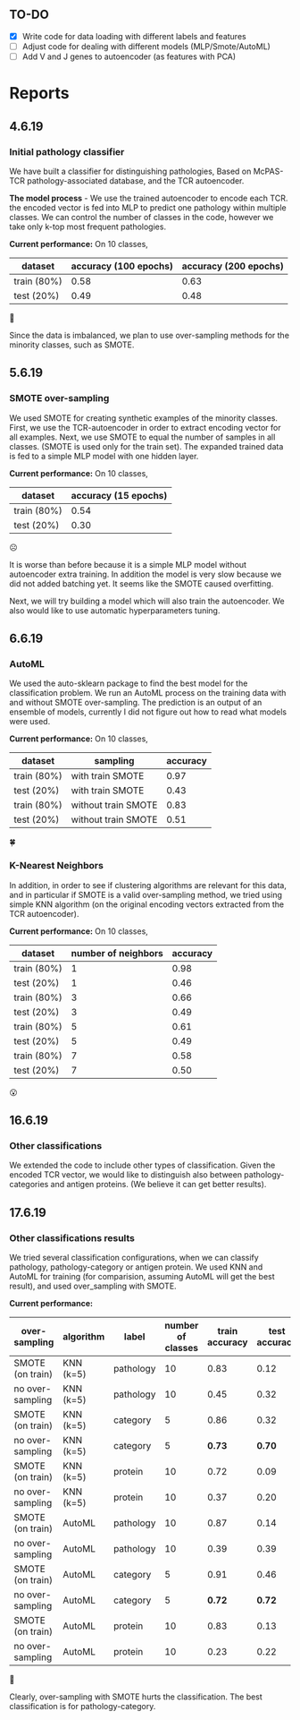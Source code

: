## TO-DO

- [x] Write code for data loading with different labels and features 
- [ ] Adjust code for dealing with different models (MLP/Smote/AutoML)
- [ ] Add V and J genes to autoencoder (as features with PCA)

# Reports

## 4.6.19
### Initial pathology classifier
We have built a classifier for distinguishing pathologies,
Based on McPAS-TCR pathology-associated database, and the TCR autoencoder.

**The model process** - We use the trained autoencoder to encode each TCR. the encoded vector 
is fed into MLP to predict one pathology within multiple classes. 
We can control the number of classes in the code, however we take only k-top most frequent pathologies.

**Current performance:**
On 10 classes,

dataset| accuracy (100 epochs) | accuracy (200 epochs)
--- | --- | ---
train (80%) | 0.58 | 0.63
test (20%) | 0.49 | 0.48

:grimacing:

Since the data is imbalanced, we plan to use over-sampling methods for the minority classes,
such as SMOTE.

## 5.6.19
### SMOTE over-sampling
We used SMOTE for creating synthetic examples of the minority classes.
First, we use the TCR-autoencoder in order to extract encoding vector for all examples.
Next, we use SMOTE to equal the number of samples in all classes.
(SMOTE is used only for the train set).
The expanded trained data is fed to a simple MLP model with one hidden layer.

**Current performance:**
On 10 classes,

dataset | accuracy (15 epochs)
--- | ---
train (80%) | 0.54
test (20%) | 0.30

:frowning_face:	

It is worse than before because it is a simple MLP model without autoencoder extra training.
In addition the model is very slow because we did not added batching yet.
It seems like the SMOTE caused overfitting.

Next, we will try building a model which will also train the autoencoder.
We also would like to use automatic hyperparameters tuning.

## 6.6.19
### AutoML
We used the auto-sklearn package to find the best model for the classification problem.
We run an AutoML process on the training data with and without SMOTE over-sampling.
The prediction is an output of an ensemble of models,
currently I did not figure out how to read what models were used.

**Current performance:**
On 10 classes,

dataset | sampling | accuracy
--- | --- | ---
train (80%) | with train SMOTE |0.97
test (20%) | with train SMOTE |0.43
train (80%) | without train SMOTE |0.83
test (20%) | without train SMOTE |0.51

:four_leaf_clover:


### K-Nearest Neighbors
In addition, in order to see if clustering algorithms are relevant for this data,
and in particular if SMOTE is a valid over-sampling method, we tried using simple KNN algorithm
(on the original encoding vectors extracted from the TCR autoencoder).

**Current performance:**
On 10 classes,

dataset | number of neighbors | accuracy
--- | --- | ---
train (80%) | 1 |0.98
test (20%) | 1 |0.46
train (80%) | 3 |0.66
test (20%) | 3 |0.49
train (80%) | 5 |0.61
test (20%) | 5 |0.49
train (80%) | 7 |0.58
test (20%) | 7 |0.50

:open_mouth:

## 16.6.19

### Other classifications
We extended the code to include other types of classification.
Given the encoded TCR vector,
we would like to distinguish also between pathology-categories and antigen proteins.
(We believe it can get better results).

## 17.6.19

### Other classifications results
We tried several classification configurations,
when we can classify pathology, pathology-category or antigen protein.
We used KNN and AutoML for training
(for comparision, assuming AutoML will get the best result),
and used over_sampling with SMOTE.


**Current performance:**

over-sampling| algorithm | label | number of classes | train accuracy | test accuracy
--- | --- | --- | --- | --- | ---
SMOTE (on train)| KNN (k=5) | pathology | 10 | 0.83 | 0.12
no over-sampling | KNN (k=5) | pathology | 10 | 0.45 | 0.32
SMOTE (on train)| KNN (k=5) | category | 5 | 0.86 | 0.32
no over-sampling| KNN (k=5) | category | 5 | **0.73** | **0.70**
SMOTE (on train)| KNN (k=5) | protein | 10 | 0.72 | 0.09
no over-sampling| KNN (k=5) | protein | 10 | 0.37 | 0.20
SMOTE (on train)| AutoML | pathology | 10 | 0.87 | 0.14
no over-sampling| AutoML | pathology | 10 | 0.39 | 0.39
SMOTE (on train)| AutoML | category | 5 | 0.91 | 0.46
no over-sampling| AutoML | category | 5 | **0.72** | **0.72**
SMOTE (on train)| AutoML | protein | 10 | 0.83 | 0.13
no over-sampling| AutoML | protein | 10 | 0.23 | 0.22

:whale:

Clearly, over-sampling with SMOTE hurts the classification.
The best classification is for pathology-category.